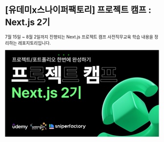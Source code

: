 # [유데미x스나이퍼팩토리] 프로젝트 캠프 : Next.js 2기

7월 15일 ~ 8월 2일까지 진행되는 Next.js 프로젝트 캠프 사전직무교육 학습 내용을 정리하는 레포지토리입니다.

![alt text](<NextJS 2기_표지.png>)
